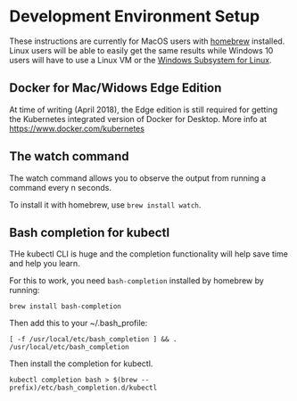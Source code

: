 # Development Environment Setup

These instructions are currently for MacOS users with [homebrew](https://brew.sh/) installed. Linux users will be able to easily get the same results while Windows 10 users will have to use a Linux VM or the [Windows Subsystem for Linux](https://docs.microsoft.com/en-us/windows/wsl/install-win10).

## Docker for Mac/Widows Edge Edition

At time of writing (April 2018), the Edge edition is still required for getting the Kubernetes integrated version of Docker for Desktop. More info at https://www.docker.com/kubernetes

## The watch command

The watch command allows you to observe the output from running a command every n seconds.

To install it with homebrew, use `brew install watch`.

## Bash completion for kubectl

THe kubectl CLI is huge and the completion functionality will help save time and help you learn.

For this to work, you need `bash-completion` installed by homebrew by running:

    brew install bash-completion

Then add this to your ~/.bash_profile:

    [ -f /usr/local/etc/bash_completion ] && . /usr/local/etc/bash_completion

Then install the completion for kubectl.

    kubectl completion bash > $(brew --prefix)/etc/bash_completion.d/kubectl
